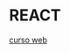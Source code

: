 # REACT

[curso web](https://scotch.io/starters/react/getting-started-with-react-2019-edition?utm_content=in-content)